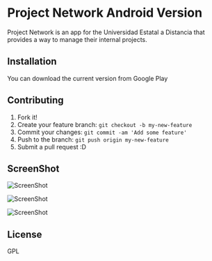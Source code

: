 # Project Network Android Version

Project Network is an app for the Universidad Estatal a Distancia that provides a way to manage their internal projects.

## Installation

You can download the current version from Google Play

## Contributing

1. Fork it!
2. Create your feature branch: `git checkout -b my-new-feature`
3. Commit your changes: `git commit -am 'Add some feature'`
4. Push to the branch: `git push origin my-new-feature`
5. Submit a pull request :D

## ScreenShot

![ScreenShot](https://raw.github.com/UNED-Investiga/Project-Network-Android/master/app/screenshot/00.png)

![ScreenShot](https://raw.github.com/UNED-Investiga/Project-Network-Android/master/app/screenshot/01.png)

![ScreenShot](https://raw.github.com/UNED-Investiga/Project-Network-Android/master/app/screenshot/02.png)

## License

GPL

